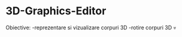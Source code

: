 # 3D-Graphics-Editor
Obiective: 
  -reprezentare si vizualizare corpuri 3D
  -rotire corpuri 3D
:skull:
